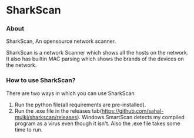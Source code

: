 # SharkScan

### About

SharkScan, An opensource network scanner. 

SharkScan is a network Scanner which shows all the hosts on the network. 
It also has builtin MAC parsing which shows the brands of the devices on the network.

### How to use SharkScan?

There are two ways in which you can use SharkScan

 1. Run the python file(all requirements are pre-installed).
 2. Run the .exe file in the releases tab(https://github.com/sahal-mulki/sharkscan/releases). Windows SmartScan detects my compiled program as a virus even though it isn't. Also the .exe  file takes some time to run.
